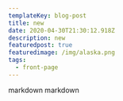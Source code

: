 ```yaml
---
templateKey: blog-post
title: new
date: 2020-04-30T21:30:12.918Z
description: new
featuredpost: true
featuredimage: /img/alaska.png
tags:
  - front-page
---
```

markdown
markdown
